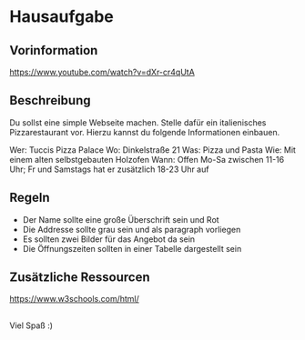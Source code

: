 # Hausaufgabe

## Vorinformation

https://www.youtube.com/watch?v=dXr-cr4qUtA

## Beschreibung

Du sollst eine simple Webseite machen. Stelle dafür ein italienisches Pizzarestaurant vor. Hierzu kannst du folgende 
Informationen einbauen.

Wer: Tuccis Pizza Palace
Wo: Dinkelstraße 21
Was: Pizza und Pasta
Wie: Mit einem alten selbstgebauten Holzofen
Wann: Offen Mo-Sa zwischen 11-16 Uhr; Fr und Samstags hat er zusätzlich 18-23 Uhr auf

## Regeln

- Der Name sollte eine große Überschrift sein und Rot
- Die Addresse sollte grau sein und als paragraph vorliegen
- Es sollten zwei Bilder für das Angebot da sein
- Die Öffnungszeiten sollten in einer Tabelle dargestellt sein

## Zusätzliche Ressourcen

https://www.w3schools.com/html/

## 

Viel Spaß :)
